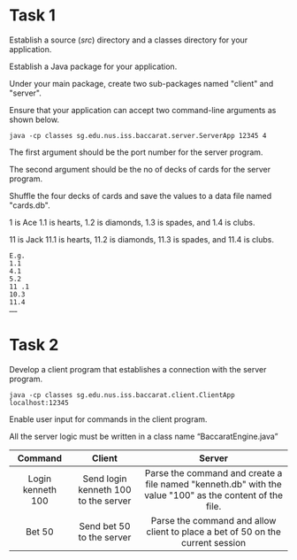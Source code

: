 # Task 1
Establish a source (*src*) directory and a classes directory for your application.

Establish a Java package for your application.

Under your main package, create two sub-packages named "client" and "server".

Ensure that your application can accept two command-line arguments as shown
below.

    java -cp classes sg.edu.nus.iss.baccarat.server.ServerApp 12345 4

The first argument should be the port number for the server program.

The second argument should be the no of decks of cards for the server program.

Shuffle the four decks of cards and save the values to a data file named "cards.db".

1 is Ace 1.1 is hearts, 1.2 is diamonds, 1.3 is spades, and 1.4 is clubs.

11 is Jack 11.1 is hearts, 11.2 is diamonds, 11.3 is spades, and 11.4 is clubs.

    E.g.
    1.1
    4.1
    5.2
    11 .1
    10.3
    11.4
    ……

# Task 2
Develop a client program that establishes a connection with the server program.

    java -cp classes sg.edu.nus.iss.baccarat.client.ClientApp localhost:12345

Enable user input for commands in the client program.

All the server logic must be written in a class name “BaccaratEngine.java”

| Command           | Client         | Server |
| :---------------: | :------------: | :----: |
| Login kenneth 100 | Send login kenneth 100 to the server | Parse the command and create a file named "kenneth.db" with the value "100" as the content of the file.|
| Bet 50            | Send bet 50 to the server | Parse the command and allow client to place a bet of 50 on the current session | | Deal B or Deal P  | Send deal B or deal P to the server | On the server or dealer side, split the betting side into two categories: player or banker. Draw the number, which is the card, from the "cards.db" file. After retrieving the card or number from the file, the server program must remove it from the "cards.db" file. The rules for drawing three cards are as follows: the total sum of the first two cards must be less than 15 or equal to 15. Note that the program must remove the decimal from the number